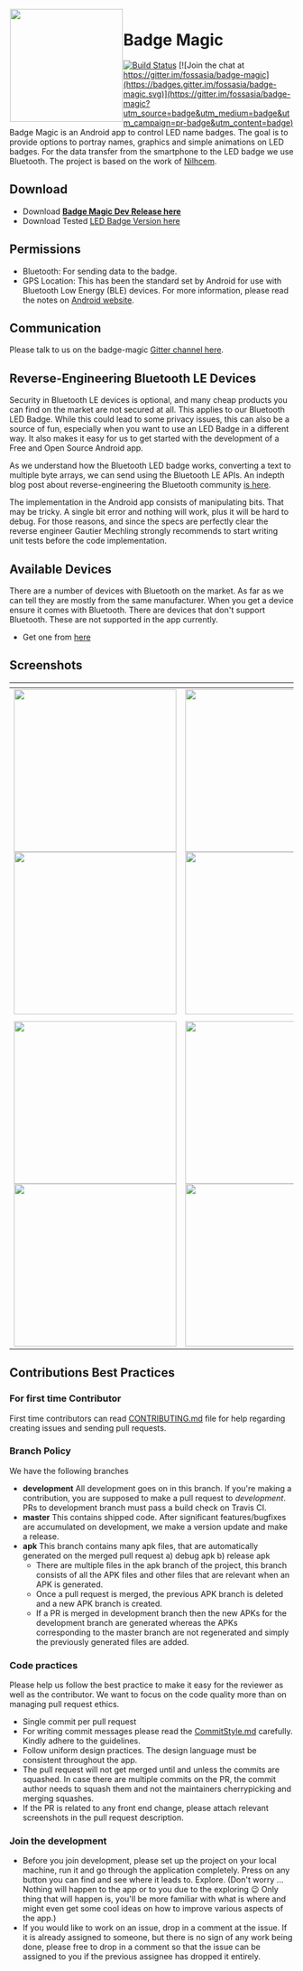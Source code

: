 <img height='200px' src="https://user-images.githubusercontent.com/11988517/56077705-ee242a00-5dfc-11e9-943c-06fe7e13a57e.png" align="left" hspace="1" vspace="1">

# Badge Magic
[![Build Status](https://travis-ci.org/fossasia/badge-magic-android.svg?branch=development)](https://travis-ci.org/fossasia/badge-magic-android)
[![Join the chat at https://gitter.im/fossasia/badge-magic](https://badges.gitter.im/fossasia/badge-magic.svg)](https://gitter.im/fossasia/badge-magic?utm_source=badge&utm_medium=badge&utm_campaign=pr-badge&utm_content=badge)
Badge Magic is an Android app to control LED name badges. The goal is to provide options to portray names, graphics and simple animations on LED badges. For the data transfer from the smartphone to the LED badge we use Bluetooth. The project is based on the work of [Nilhcem](https://github.com/Nilhcem).

## Download

* Download **[Badge Magic Dev Release here](https://github.com/fossasia/badge-magic-android/blob/apk/badge-magic-dev-release.apk)**
* Download Tested [LED Badge Version here](https://github.com/fossasia/badge-magic-android/blob/apk/LED-badge-dev.apk)

## Permissions
* Bluetooth: For sending data to the badge.
* GPS Location: This has been the standard set by Android for use with Bluetooth Low Energy (BLE) devices. For more information, please read the notes on [Android website](https://source.android.com/devices/bluetooth/ble).

## Communication

Please talk to us on the badge-magic [Gitter channel here](https://gitter.im/fossasia/badge-magic).

## Reverse-Engineering Bluetooth LE Devices

Security in Bluetooth LE devices is optional, and many cheap products you can find on the market are not secured at all. This applies to our Bluetooth LED Badge. While this could lead to some privacy issues, this can also be a source of fun, especially when you want to use an LED Badge in a different way. It also makes it easy for us to get started with the development of a Free and Open Source Android app. 

As we understand how the Bluetooth LED badge works, converting a text to multiple byte arrays, we can send using the Bluetooth LE APIs. An indepth blog post about reverse-engineering the Bluetooth community [is here](http://nilhcem.com/iot/reverse-engineering-bluetooth-led-name-badge). 

The implementation in the Android app consists of manipulating bits. That may be tricky. A single bit error and nothing will work, plus it will be hard to debug. For those reasons, and since the specs are perfectly clear the reverse engineer Gautier Mechling strongly recommends to start writing unit tests before the code implementation. 

## Available Devices

There are a number of devices with Bluetooth on the market. As far as we can tell they are mostly from the same manufacturer. When you get a device ensure it comes with Bluetooth. There are devices that don't support Bluetooth. These are not supported in the app currently.
* Get one from [here](https://sg.pslab.io/product/led-badge/)

## Screenshots

| <!-- -->    | <!-- -->    | <!-- -->    |
|-------------|-------------|-------------|
| <img src="https://user-images.githubusercontent.com/41234408/56266647-5c713100-610a-11e9-805b-25fd2ea41229.png" width="288" /><img src="https://user-images.githubusercontent.com/41234408/56267288-0e5d2d00-610c-11e9-9282-e88e78804f99.png" width="288" /> | <img src="https://user-images.githubusercontent.com/41234408/56267047-592a7500-610b-11e9-9947-5ce4edcdb66a.png" width="288" /> <img src="https://user-images.githubusercontent.com/41234408/56267345-26cd4780-610c-11e9-944c-dcf345c55256.png" width="288" /> | <img src="https://user-images.githubusercontent.com/41234408/56267095-7a8b6100-610b-11e9-82a0-c7e1854a7474.png" width="288" /> <img src="https://user-images.githubusercontent.com/41234408/56267380-48c6ca00-610c-11e9-885e-a57f98346ecb.png" width="288" /> |
| <!-- -->    | <!-- -->    | <!-- -->    |
| <img src="https://user-images.githubusercontent.com/41234408/56267426-6d22a680-610c-11e9-885b-c05ed0e24c6b.png" width="288" /> <img src="https://user-images.githubusercontent.com/41234408/56267536-b672f600-610c-11e9-958b-d84616380491.png" width="288" /> | <img src="https://user-images.githubusercontent.com/41234408/56267429-6f850080-610c-11e9-89c8-3d94895882a7.png" width="288" /> <img src="https://user-images.githubusercontent.com/41234408/56267562-cb4f8980-610c-11e9-8ef7-5d831851b001.png" width="288" /> | <img src="https://user-images.githubusercontent.com/41234408/56267440-71e75a80-610c-11e9-9b5d-540cff0011a3.png" width="288" /> <img src="https://user-images.githubusercontent.com/41234408/56267566-cd194d00-610c-11e9-9e08-f6caed71c318.png" width="288" /> |

## Contributions Best Practices

### For first time Contributor

First time contributors can read [CONTRIBUTING.md](CONTRIBUTING.md) file for help regarding creating issues and sending pull requests.

### Branch Policy

We have the following branches

 * **development** All development goes on in this branch. If you're making a contribution, you are supposed to make a pull request to _development_. PRs to development branch must pass a build check on Travis CI.
 * **master** This contains shipped code. After significant features/bugfixes are accumulated on development, we make a version update and make a release.
 * **apk** This branch contains many apk files, that are automatically generated on the merged pull request a) debug apk b) release apk
    - There are multiple files in the apk branch of the project, this branch consists of all the APK files and other files that are relevant when an APK is generated.
    - Once a pull request is merged, the previous APK branch is deleted and a new APK branch is created.
    - If a PR is merged in development branch then the new APKs for the development branch are generated whereas the APKs corresponding to the master branch are not regenerated and simply the previously generated files are added.

### Code practices

Please help us follow the best practice to make it easy for the reviewer as well as the contributor. We want to focus on the code quality more than on managing pull request ethics.

 * Single commit per pull request
 * For writing commit messages please read the [CommitStyle.md](docs/commitStyle.md) carefully. Kindly adhere to the guidelines.
 * Follow uniform design practices. The design language must be consistent throughout the app.
 * The pull request will not get merged until and unless the commits are squashed. In case there are multiple commits on the PR, the commit author needs to squash them and not the maintainers cherrypicking and merging squashes.
 * If the PR is related to any front end change, please attach relevant screenshots in the pull request description.

### Join the development

* Before you join development, please set up the project on your local machine, run it and go through the application completely. Press on any button you can find and see where it leads to. Explore. (Don't worry ... Nothing will happen to the app or to you due to the exploring :wink: Only thing that will happen is, you'll be more familiar with what is where and might even get some cool ideas on how to improve various aspects of the app.)
* If you would like to work on an issue, drop in a comment at the issue. If it is already assigned to someone, but there is no sign of any work being done, please free to drop in a comment so that the issue can be assigned to you if the previous assignee has dropped it entirely.

